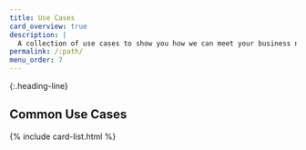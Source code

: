 ```yaml
---
title: Use Cases
card_overview: true
description: |
  A collection of use cases to show you how we can meet your business needs.
permalink: /:path/
menu_order: 7
---
```


{:.heading-line}

## Common Use Cases

{% include card-list.html %}
